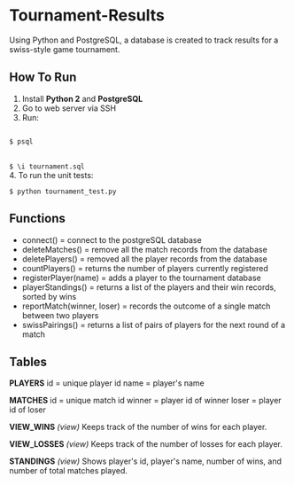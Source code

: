 # Tournament-Results
Using Python and PostgreSQL, a database is created to track results for a swiss-style game tournament.

## How To Run
1. Install **Python 2** and **PostgreSQL**
2. Go to web server via SSH
3. Run:
<code>
$ psql
</code>
<br>
<code>
$ \i tournament.sql
</code>
4. To run the unit tests:
<br>
<code>
$ python tournament_test.py
</code>

## Functions
- connect() = connect to the postgreSQL database
- deleteMatches() = remove all the match records from the database
- deletePlayers() = removed all the player records from the database
- countPlayers() = returns the number of players currently registered
- registerPlayer(name) = adds a player to the tournament database
- playerStandings() = returns a list of the players and their win records, sorted by wins
- reportMatch(winner, loser) = records the outcome of a single match between two players
- swissPairings() = returns a list of pairs of players for the next round of a match

## Tables

**PLAYERS**
id = unique player id
name = player's name

**MATCHES**
id = unique match id
winner = player id of winner
loser = player id of loser

**VIEW_WINS** _(view)_
Keeps track of the number of wins for each player.

**VIEW_LOSSES** _(view)_
Keeps track of the number of losses for each player.

**STANDINGS** _(view)_
Shows player's id, player's name, number of wins, and number of total matches played.

